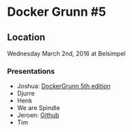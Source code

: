 # Docker Grunn #5

## Location

Wednesday March 2nd, 2016 at Belsimpel

### Presentations

- Joshua: [DockerGrunn 5th edition](https://speakerdeck.com/zout/dockergrunn-5th-edition)
- Djurre
- Henk
- We are Spindle
- Jeroen: [Github](https://github.com/JeroenBoersma/docker-compose-development)
- Tim 
